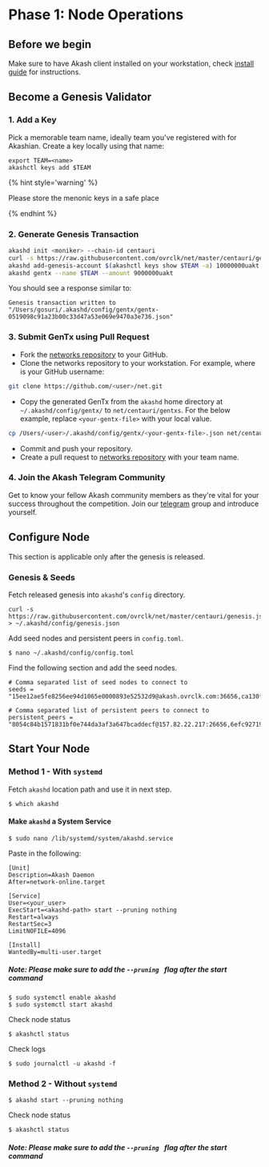 # Phase 1: Node Operations

## Before we begin

Make sure to have Akash client installed on your workstation, check [install guide](/guides/install.md) for instructions.

## Become a Genesis Validator

### 1. Add a Key

Pick a memorable team name, ideally team you've registered with for Akashian. Create a key locally using that name:

```
export TEAM=<name>
akashctl keys add $TEAM
```

{% hint style='warning' %}

Please store the menonic keys in a safe place

{% endhint %}

### 2. Generate Genesis Transaction

```sh
akashd init <moniker> --chain-id centauri
curl -s https://raw.githubusercontent.com/ovrclk/net/master/centauri/genesis.json > ~/.akashd/config/genesis.json
akashd add-genesis-account $(akashctl keys show $TEAM -a) 10000000uakt # other values will be removed.
akashd gentx --name $TEAM --amount 9000000uakt
```

You should see a response similar to:

```
Genesis transaction written to "/Users/gosuri/.akashd/config/gentx/gentx-0519098c91a23b00c33d47a53e069e9470a3e736.json"
```

### 3. Submit GenTx using Pull Request

  * Fork the [networks repository](https://github.com/ovrclk/net) to your GitHub.
  * Clone the networks repository to your workstation. For example, where <user> is your GitHub username:
  ```sh
  git clone https://github.com/<user>/net.git
  ```
  * Copy the generated GenTx from the `akashd` home directory at `~/.akashd/config/gentx/` to `net/centauri/gentxs`. For the below example, replace `<your-gentx-file>` with your local value.
  ```sh
  cp /Users/<user>/.akashd/config/gentx/<your-gentx-file>.json net/centauri/gentxs/$TEAM.json
  ```
  * Commit and push your repository.
  * Create a pull request to [networks repository](https://github.com/ovrclk/net) with your team name.

### 4. Join the Akash Telegram Community

Get to know your fellow Akash community members as they're vital for your success throughout the competition. Join our [telegram](https://t.me/akashnw) group and introduce yourself. 


## Configure Node

This section is applicable only after the genesis is released.

### Genesis & Seeds

Fetch released genesis into `akashd`'s `config` directory.

```
curl -s https://raw.githubusercontent.com/ovrclk/net/master/centauri/genesis.json > ~/.akashd/config/genesis.json
```

Add seed nodes and persistent peers in `config.toml`.
```
$ nano ~/.akashd/config/config.toml
```

Find the following section and add the seed nodes.
```
# Comma separated list of seed nodes to connect to
seeds = "15ee12ae5fe8256ee94d1065e0000893e52532d9@akash.ovrclk.com:36656,ca130fd7ca16a957850a96ee9bdb74a351c4929f@akash.ovrclk.com:36656"
```

```
# Comma separated list of persistent peers to connect to
persistent_peers = "8054c84b1571831bf0e744da3af3a647bcaddecf@157.82.22.217:26656,6efc92719561aa8fb4728696f63b16634e5291b4@akash.ovrclk.com:26656"
```

## Start Your Node

### **Method 1** - With `systemd`

Fetch `akashd` location path and use it in next step.

```
$ which akashd
```

#### Make `akashd` a System Service

```
$ sudo nano /lib/systemd/system/akashd.service
```
Paste in the following:
```
[Unit]
Description=Akash Daemon
After=network-online.target

[Service]
User=<your_user>
ExecStart=<akashd-path> start --pruning nothing
Restart=always
RestartSec=3
LimitNOFILE=4096

[Install]
WantedBy=multi-user.target
```

##### Note: Please make sure to add the ```--pruning ``` flag after the start command

```
$ sudo systemctl enable akashd
$ sudo systemctl start akashd
```
Check node status
```
$ akashctl status
```
Check logs
```
$ sudo journalctl -u akashd -f
```

### **Method 2** - Without `systemd`
```
$ akashd start --pruning nothing
```
Check node status
```
$ akashctl status
```
##### Note: Please make sure to add the ```--pruning ``` flag after the start command